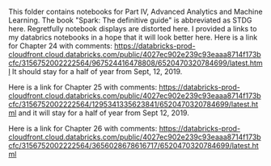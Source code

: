 This folder contains notebooks for Part IV, Advanced Analytics and Machine Learning. The book "Spark: The definitive guide" is abbreviated as STDG here.
Regretfully notebook displays are distorted here. I provided a links to my databrics notebooks in a hope that it will look better here.
Here is a link for Chapter 24 with comments: https://databricks-prod-cloudfront.cloud.databricks.com/public/4027ec902e239c93eaaa8714f173bcfc/3156752002222564/967524416478808/6520470320784699/latest.html
 It should stay for a half of year from Sept, 12, 2019.

Here is a link for Chapter 25 with comments: https://databricks-prod-cloudfront.cloud.databricks.com/public/4027ec902e239c93eaaa8714f173bcfc/3156752002222564/1295341335623841/6520470320784699/latest.html and it will stay for a half of year from Sept 12, 2019.

Here is a link for Chapter 26 with comments: https://databricks-prod-cloudfront.cloud.databricks.com/public/4027ec902e239c93eaaa8714f173bcfc/3156752002222564/3656028678616717/6520470320784699/latest.html
